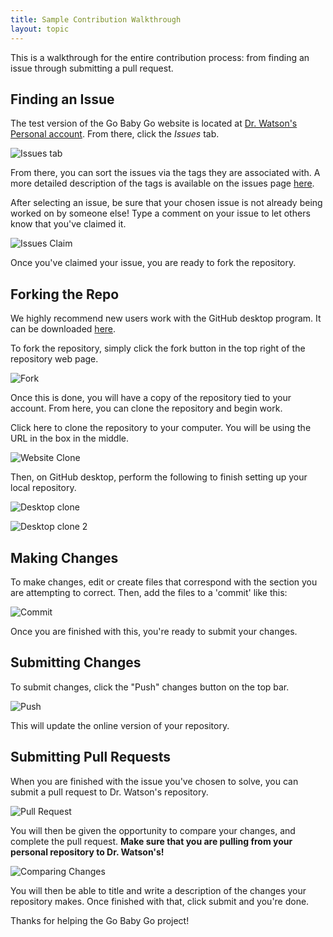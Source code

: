 ```yaml
---
title: Sample Contribution Walkthrough 
layout: topic
---
```


This is a walkthrough for the entire contribution process: from finding an issue through submitting a pull request.

## Finding an Issue

The test version of the Go Baby Go website is located at [Dr. Watson's Personal account](https://github.com/rbwatson/GoBabyGo). From there, click the _Issues_ tab. 

![Issues tab]({{site.baseurl}}/assets/images/issues-tab.PNG)

From there, you can sort the issues via the tags they are associated with. A more detailed description of the tags is available on the issues page [here]({{site.baseurl}}/pages/docs-contribution/gbg-issues.html).

After selecting an issue, be sure that your chosen issue is not already being worked on by someone else! Type a comment on your issue to let others know that you've claimed it.

![Issues Claim]({{site.baseurl}}/assets/images/issues-claim.PNG)

Once you've claimed your issue, you are ready to fork the repository.

## Forking the Repo

We highly recommend new users work with the GitHub desktop program. It can be 
downloaded [here](https://desktop.github.com/).

To fork the repository, simply click the fork button in the top right of the 
repository web page.

![Fork]({{site.baseurl}}/assets/images/fork-button.PNG)

Once this is done, you will have a copy of the repository tied to your account. 
From here, you can clone the repository and begin work.

Click here to clone the repository to your computer. You will be using the URL
in the box in the middle.

![Website Clone]({{site.baseurl}}/assets/images/clone-button.PNG)

Then, on GitHub desktop, perform the following to finish setting up your local 
repository.

![Desktop clone]({{site.baseurl}}/assets/images/gh-desktop-clone.PNG)

![Desktop clone 2]({{site.baseurl}}/assets/images/gh-desktop-clone-url.PNG)

## Making Changes

To make changes, edit or create files that correspond with the section you are 
attempting to correct. Then, add the files to a 'commit' like this:

![Commit]({{site.baseurl}}/assets/images/gh-desktop-commit.PNG)

Once you are finished with this, you're ready to submit your changes. 

## Submitting Changes

To submit changes, click the "Push" changes button on the top bar.

![Push]({{site.baseurll}}/assets/images/gh-desktop-push.PNG)

This will update the online version of your repository.

## Submitting Pull Requests  

When you are finished with the issue you've chosen to solve, you can submit a 
pull request to Dr. Watson's repository.

![Pull Request]({{site.baseurl}}/assets/images/fork-button.PNG)

You will then be given the opportunity to compare your changes, and complete the
 pull request.
**Make sure that you are pulling from your personal repository to 
Dr. Watson's!**

![Comparing Changes]({{site.baseurl}}/assets/images/comparing-changes.PNG)

You will then be able to title and write a description of the changes your 
repository makes. Once finished with that, click submit and you're done.

Thanks for helping the Go Baby Go project!
